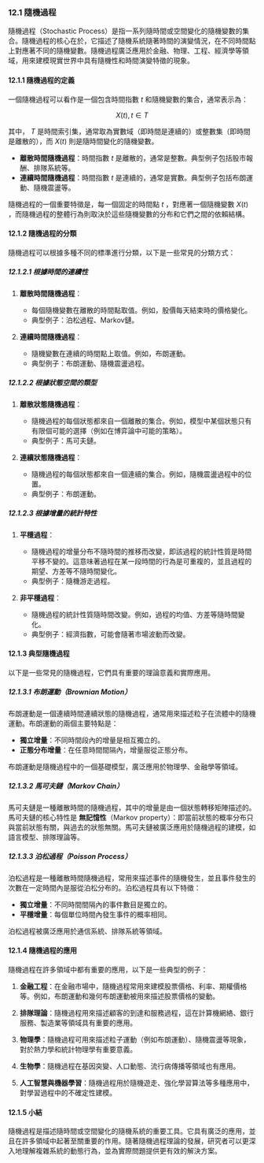 ### 12.1 隨機過程

隨機過程（Stochastic Process）是指一系列隨時間或空間變化的隨機變數的集合。隨機過程的核心在於，它描述了隨機系統隨著時間的演變情況，在不同時間點上對應著不同的隨機變數。隨機過程廣泛應用於金融、物理、工程、經濟學等領域，用來建模現實世界中具有隨機性和時間演變特徵的現象。

#### 12.1.1 隨機過程的定義

一個隨機過程可以看作是一個包含時間指數  $`t`$  和隨機變數的集合，通常表示為：


```math
X(t), \, t \in T
```


其中， $`T`$  是時間索引集，通常取為實數域（即時間是連續的）或整數集（即時間是離散的），而  $`X(t)`$  則是隨時間變化的隨機變數。

- **離散時間隨機過程**：時間指數  $`t`$  是離散的，通常是整數。典型例子包括股市報酬、排隊系統等。
- **連續時間隨機過程**：時間指數  $`t`$  是連續的，通常是實數。典型例子包括布朗運動、隨機震盪等。

隨機過程的一個重要特徵是，每一個固定的時間點  $`t`$ ，對應著一個隨機變數  $`X(t)`$ ，而隨機過程的整體行為則取決於這些隨機變數的分布和它們之間的依賴結構。

#### 12.1.2 隨機過程的分類

隨機過程可以根據多種不同的標準進行分類，以下是一些常見的分類方式：

##### 12.1.2.1 根據時間的連續性

1. **離散時間隨機過程**：
   - 每個隨機變數在離散的時間點取值。例如，股價每天結束時的價格變化。
   - 典型例子：泊松過程、Markov鏈。

2. **連續時間隨機過程**：
   - 隨機變數在連續的時間點上取值。例如，布朗運動。
   - 典型例子：布朗運動、隨機震盪過程。

##### 12.1.2.2 根據狀態空間的類型

1. **離散狀態隨機過程**：
   - 隨機過程的每個狀態都來自一個離散的集合。例如，模型中某個狀態只有有限個可能的選擇（例如在博弈論中可能的策略）。
   - 典型例子：馬可夫鏈。

2. **連續狀態隨機過程**：
   - 隨機過程的每個狀態都來自一個連續的集合。例如，隨機震盪過程中的位置。
   - 典型例子：布朗運動。

##### 12.1.2.3 根據增量的統計特性

1. **平穩過程**：
   - 隨機過程的增量分布不隨時間的推移而改變，即該過程的統計性質是時間平移不變的。這意味著過程在某一段時間的行為是可重複的，並且過程的期望、方差等不隨時間變化。
   - 典型例子：隨機游走過程。

2. **非平穩過程**：
   - 隨機過程的統計性質隨時間改變。例如，過程的均值、方差等隨時間變化。
   - 典型例子：經濟指數，可能會隨著市場波動而改變。

#### 12.1.3 典型隨機過程

以下是一些常見的隨機過程，它們具有重要的理論意義和實際應用。

##### 12.1.3.1 布朗運動（Brownian Motion）

布朗運動是一個連續時間連續狀態的隨機過程，通常用來描述粒子在流體中的隨機運動。布朗運動的兩個主要特點是：

- **獨立增量**：不同時間段內的增量是相互獨立的。
- **正態分布增量**：在任意時間間隔內，增量服從正態分布。

布朗運動是隨機過程中的一個基礎模型，廣泛應用於物理學、金融學等領域。

##### 12.1.3.2 馬可夫鏈（Markov Chain）

馬可夫鏈是一種離散時間的隨機過程，其中的增量是由一個狀態轉移矩陣描述的。馬可夫鏈的核心特性是 **無記憶性**（Markov property）：即當前狀態的概率分布只與當前狀態有關，與過去的狀態無關。馬可夫鏈被廣泛應用於隨機過程的建模，如語言模型、排隊理論等。

##### 12.1.3.3 泊松過程（Poisson Process）

泊松過程是一種離散時間隨機過程，常用來描述事件的隨機發生，並且事件發生的次數在一定時間內是服從泊松分布的。泊松過程具有以下特徵：

- **獨立增量**：不同時間間隔內的事件數目是獨立的。
- **平穩增量**：每個單位時間內發生事件的概率相同。

泊松過程被廣泛應用於通信系統、排隊系統等領域。

#### 12.1.4 隨機過程的應用

隨機過程在許多領域中都有重要的應用，以下是一些典型的例子：

1. **金融工程**：在金融市場中，隨機過程常用來建模股票價格、利率、期權價格等。例如，布朗運動和幾何布朗運動被用來描述股票價格的變動。
   
2. **排隊理論**：隨機過程用來描述顧客的到達和服務過程，這在計算機網絡、銀行服務、製造業等領域具有重要的應用。

3. **物理學**：隨機過程可用來描述粒子運動（例如布朗運動）、隨機震盪等現象，對於熱力學和統計物理學有重要意義。

4. **生物學**：隨機過程在基因突變、人口動態、流行病傳播等領域也有應用。

5. **人工智慧與機器學習**：隨機過程用於隨機遊走、強化學習算法等多種應用中，對學習過程中的不確定性建模。

#### 12.1.5 小結

隨機過程是描述隨時間或空間變化的隨機系統的重要工具。它具有廣泛的應用，並且在許多領域中起著至關重要的作用。隨著隨機過程理論的發展，研究者可以更深入地理解複雜系統的動態行為，並為實際問題提供更有效的解決方案。
